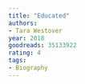 ```yaml
---
title: "Educated"
authors:
- Tara Westover
year: 2018
goodreads: 35133922
rating: 4
tags:
- Biography
---
```

